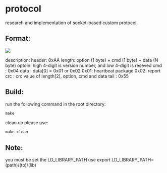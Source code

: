 protocol
====
research and implementation of socket-based
custom protocol.

Format:
---
![](https://github.com/Lqinggang/protocol/format.png)


description:
header: 0xAA
length: option (1 byte) + cmd (1 byte) + data (N byte)
optoin: high 4-digit is version number, and low 4-digit is reseved
cmd   : 0x04
data  : data[0] = 0x01 or 0x02
         0x01: heartbeat package
		 0x02: report 
crc   : crc value of  length[2], option, cmd and data
tail  : 0x55


Build:
---
run the following command in the root directory:
```c
make
```
clean up please use:
```c
make clean
```

Note:
---
you must be set the LD_LIBRARY_PATH use
export LD_LIBRARY_PATH=(path)/(to)/(lib)

